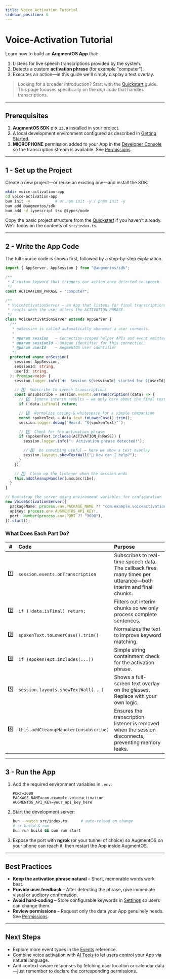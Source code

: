 ```yaml
---
title: Voice Activation Tutorial
sidebar_position: 6
---
```


# Voice-Activation Tutorial

Learn how to build an **AugmentOS App** that:

1. Listens for live speech transcriptions provided by the system.
2. Detects a custom **activation phrase** (for example "computer").
3. Executes an action—in this guide we'll simply display a text overlay.

> Looking for a broader introduction? Start with the [Quickstart](/quickstart) guide.  This page focuses specifically on the _app code_ that handles transcriptions.

---

## Prerequisites

1. **AugmentOS SDK ≥ `0.13.0`** installed in your project.
2. A local development environment configured as described in [Getting Started](/getting-started).
3. **MICROPHONE** permission added to your App in the [Developer Console](https://console.augmentos.org/) so the transcription stream is available.  See [Permissions](/permissions).

---

## 1 - Set up the Project

Create a new project—or reuse an existing one—and install the SDK:

```bash
mkdir voice-activation-app
cd voice-activation-app
bun init -y           # or npm init -y / pnpm init -y
bun add @augmentos/sdk
bun add -d typescript tsx @types/node
```

Copy the basic project structure from the [Quickstart](/quickstart) if you haven't already.  We'll focus on the contents of `src/index.ts`.

---

## 2 - Write the App Code

The full source code is shown first, followed by a step-by-step explanation.

```typescript title="src/index.ts"
import { AppServer, AppSession } from "@augmentos/sdk";

/**
 * A custom keyword that triggers our action once detected in speech
 */
const ACTIVATION_PHRASE = "computer";

/**
 * VoiceActivationServer – an App that listens for final transcriptions and
 * reacts when the user utters the ACTIVATION_PHRASE.
 */
class VoiceActivationServer extends AppServer {
  /**
   * onSession is called automatically whenever a user connects.
   *
   * @param session   – Connection-scoped helper APIs and event emitters
   * @param sessionId – Unique identifier for this connection
   * @param userId    – AugmentOS user identifier
   */
  protected async onSession(
    session: AppSession,
    sessionId: string,
    userId: string,
  ): Promise<void> {
    session.logger.info(`🔊  Session ${sessionId} started for ${userId}`);

    // 1️⃣  Subscribe to speech transcriptions
    const unsubscribe = session.events.onTranscription((data) => {
      // 2️⃣  Ignore interim results – we only care about the final text
      if (!data.isFinal) return;

      // 3️⃣  Normalize casing & whitespace for a simple comparison
      const spokenText = data.text.toLowerCase().trim();
      session.logger.debug(`Heard: "${spokenText}"`);

      // 4️⃣  Check for the activation phrase
      if (spokenText.includes(ACTIVATION_PHRASE)) {
        session.logger.info("✨ Activation phrase detected!");

        // 5️⃣  Do something useful – here we show a text overlay
        session.layouts.showTextWall("👋 How can I help?");
      }
    });

    // 6️⃣  Clean up the listener when the session ends
    this.addCleanupHandler(unsubscribe);
  }
}

// Bootstrap the server using environment variables for configuration
new VoiceActivationServer({
  packageName: process.env.PACKAGE_NAME ?? "com.example.voiceactivation",
  apiKey: process.env.AUGMENTOS_API_KEY!,
  port: Number(process.env.PORT ?? "3000"),
}).start();
```

### What Does Each Part Do?

|  #  | Code                                  | Purpose |
|:---:|:--------------------------------------|:--------|
| 1️⃣ | `session.events.onTranscription`       | Subscribes to real-time speech data.  The callback fires many times per utterance—both interim and final chunks. |
| 2️⃣ | `if (!data.isFinal) return;`           | Filters out interim chunks so we only process complete sentences. |
| 3️⃣ | `spokenText.toLowerCase().trim()`      | Normalizes the text to improve keyword matching. |
| 4️⃣ | `if (spokenText.includes(...))`        | Simple string containment check for the activation phrase. |
| 5️⃣ | `session.layouts.showTextWall(...)`    | Shows a full-screen text overlay on the glasses.  Replace with your own logic. |
| 6️⃣ | `this.addCleanupHandler(unsubscribe)`  | Ensures the transcription listener is removed when the session disconnects, preventing memory leaks. |

---

## 3 - Run the App

1. Add the required environment variables in `.env`:

   ```env
   PORT=3000
   PACKAGE_NAME=com.example.voiceactivation
   AUGMENTOS_API_KEY=your_api_key_here
   ```

2. Start the development server:

   ```bash
   bun --watch src/index.ts      # auto-reload on change
   # or build & run
   bun run build && bun run start
   ```

3. Expose the port with **ngrok** (or your tunnel of choice) so AugmentOS on your phone can reach it, then restart the App inside AugmentOS.

---

## Best Practices

* **Keep the activation phrase natural** – Short, memorable words work best.
* **Provide user feedback** – After detecting the phrase, give immediate visual or auditory confirmation.
* **Avoid hard-coding** – Store configurable keywords in [Settings](/settings) so users can change them.
* **Review permissions** – Request only the data your App genuinely needs.  See [Permissions](/permissions#best-practices).

---

## Next Steps

* Explore more event types in the [Events](/events) reference.
* Combine voice activation with [AI Tools](/tools) to let users control your App via natural language.
* Add context-aware responses by fetching user location or calendar data—just remember to declare the corresponding permissions.